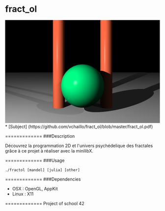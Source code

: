 fract_ol
====

<img src="https://raw.githubusercontent.com/vchaillo/rtv1/master/doc/screenshots/Screenshot_20161223_040938.png"/>
* [Subject] (https://github.com/vchaillo/fract_ol/blob/master/fract_ol.pdf)

=============
###Description

Découvrez la programmation 2D et l'univers psychédelique des fractales grâce à ce projet à réaliser avec la minilibX.

=============
###Usage

```
./fractol [mandel] [julia] [other]
```

=============
###Dependencies

* OSX : OpenGL, AppKit
* Linux : X11

=============
Project of school 42
